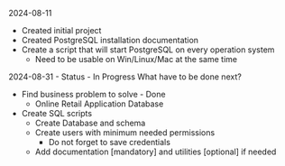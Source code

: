 2024-08-11
- Created initial project
- Created PostgreSQL installation documentation
- Create a script that will start PostgreSQL on every operation system
    - Need to be usable on Win/Linux/Mac at the same time

2024-08-31 - Status - In Progress 
What have to be done next?
- Find business problem to solve - Done
    - Online Retail Application Database
- Create SQL scripts  
    - Create Database and schema   
    - Create users with minimum needed permissions
        - Do not forget to save credentials
    - Add documentation [mandatory] and utilities [optional] if needed